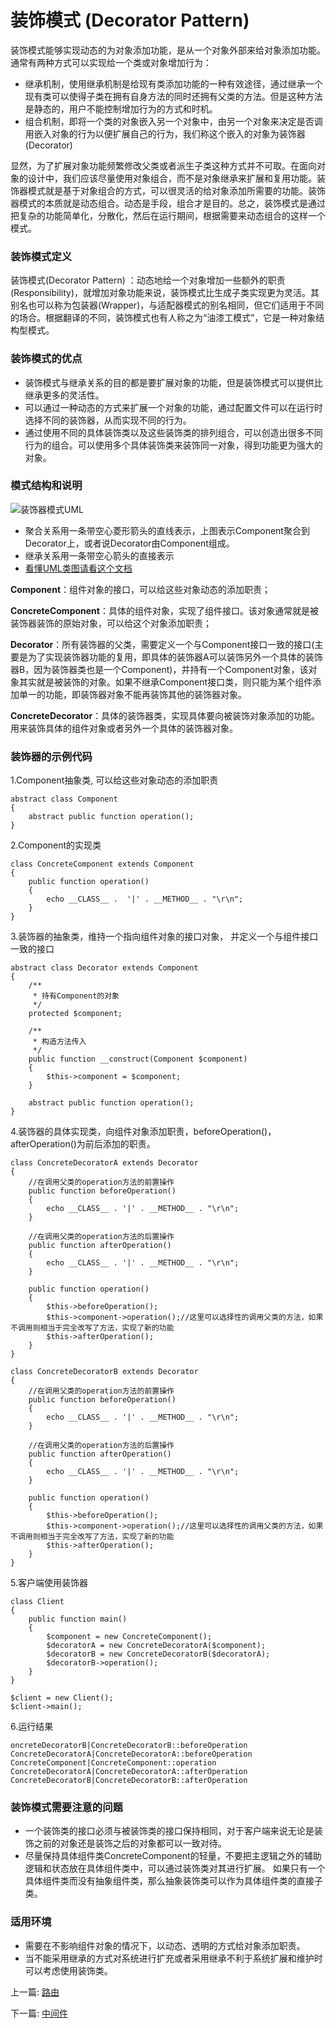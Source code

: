 # 装饰模式 (Decorator Pattern)

装饰模式能够实现动态的为对象添加功能，是从一个对象外部来给对象添加功能。通常有两种方式可以实现给一个类或对象增加行为：

- 继承机制，使用继承机制是给现有类添加功能的一种有效途径，通过继承一个现有类可以使得子类在拥有自身方法的同时还拥有父类的方法。但是这种方法是静态的，用户不能控制增加行为的方式和时机。
- 组合机制，即将一个类的对象嵌入另一个对象中，由另一个对象来决定是否调用嵌入对象的行为以便扩展自己的行为，我们称这个嵌入的对象为装饰器(Decorator)

显然，为了扩展对象功能频繁修改父类或者派生子类这种方式并不可取。在面向对象的设计中，我们应该尽量使用对象组合，而不是对象继承来扩展和复用功能。装饰器模式就是基于对象组合的方式，可以很灵活的给对象添加所需要的功能。装饰器模式的本质就是动态组合。动态是手段，组合才是目的。总之，装饰模式是通过把复杂的功能简单化，分散化，然后在运行期间，根据需要来动态组合的这样一个模式。



### 装饰模式定义

装饰模式(Decorator Pattern) ：动态地给一个对象增加一些额外的职责(Responsibility)，就增加对象功能来说，装饰模式比生成子类实现更为灵活。其别名也可以称为包装器(Wrapper)，与适配器模式的别名相同，但它们适用于不同的场合。根据翻译的不同，装饰模式也有人称之为“油漆工模式”，它是一种对象结构型模式。

### 装饰模式的优点

- 装饰模式与继承关系的目的都是要扩展对象的功能，但是装饰模式可以提供比继承更多的灵活性。
- 可以通过一种动态的方式来扩展一个对象的功能，通过配置文件可以在运行时选择不同的装饰器，从而实现不同的行为。
- 通过使用不同的具体装饰类以及这些装饰类的排列组合，可以创造出很多不同行为的组合。可以使用多个具体装饰类来装饰同一对象，得到功能更为强大的对象。

### 模式结构和说明

![装饰器模式UML](https://user-gold-cdn.xitu.io/2018/6/3/163c449dbb766f7d)

- 聚合关系用一条带空心菱形箭头的直线表示，上图表示Component聚合到Decorator上，或者说Decorator由Component组成。
- 继承关系用一条带空心箭头的直接表示
- [看懂UML类图请看这个文档](http://design-patterns.readthedocs.io/zh_CN/latest/read_uml.html)

**Component**：组件对象的接口，可以给这些对象动态的添加职责；

**ConcreteComponent**：具体的组件对象，实现了组件接口。该对象通常就是被装饰器装饰的原始对象，可以给这个对象添加职责；

**Decorator**：所有装饰器的父类，需要定义一个与Component接口一致的接口(主要是为了实现装饰器功能的复用，即具体的装饰器A可以装饰另外一个具体的装饰器B，因为装饰器类也是一个Component)，并持有一个Component对象，该对象其实就是被装饰的对象。如果不继承Component接口类，则只能为某个组件添加单一的功能，即装饰器对象不能再装饰其他的装饰器对象。

**ConcreteDecorator**：具体的装饰器类，实现具体要向被装饰对象添加的功能。用来装饰具体的组件对象或者另外一个具体的装饰器对象。



### 装饰器的示例代码

1.Component抽象类, 可以给这些对象动态的添加职责

```
abstract class Component
{
	abstract public function operation();
}
```

2.Component的实现类

```
class ConcreteComponent extends Component
{
	public function operation()
	{
		echo __CLASS__ .  '|' . __METHOD__ . "\r\n";
	}
}
```

3.装饰器的抽象类，维持一个指向组件对象的接口对象， 并定义一个与组件接口一致的接口

```
abstract class Decorator extends Component
{
	/**
	 * 持有Component的对象
	 */
	protected $component;

	/**
	 * 构造方法传入
	 */
	public function __construct(Component $component)
	{
		$this->component = $component;
	}

	abstract public function operation();
}
```

4.装饰器的具体实现类，向组件对象添加职责，beforeOperation()，afterOperation()为前后添加的职责。

```
class ConcreteDecoratorA extends Decorator
{
	//在调用父类的operation方法的前置操作
	public function beforeOperation()
	{
		echo __CLASS__ . '|' . __METHOD__ . "\r\n";
	}

	//在调用父类的operation方法的后置操作
	public function afterOperation()
	{
		echo __CLASS__ . '|' . __METHOD__ . "\r\n";
	}

	public function operation()
	{
		$this->beforeOperation();
		$this->component->operation();//这里可以选择性的调用父类的方法，如果不调用则相当于完全改写了方法，实现了新的功能
		$this->afterOperation();
	}
}

class ConcreteDecoratorB extends Decorator
{
	//在调用父类的operation方法的前置操作
	public function beforeOperation()
	{
		echo __CLASS__ . '|' . __METHOD__ . "\r\n";
	}

	//在调用父类的operation方法的后置操作
	public function afterOperation()
	{
		echo __CLASS__ . '|' . __METHOD__ . "\r\n";
	}

	public function operation()
	{
		$this->beforeOperation();
		$this->component->operation();//这里可以选择性的调用父类的方法，如果不调用则相当于完全改写了方法，实现了新的功能
		$this->afterOperation();
	}
}
```

5.客户端使用装饰器

```
class Client
{
	public function main()
	{
		$component = new ConcreteComponent();
		$decoratorA = new ConcreteDecoratorA($component);
		$decoratorB = new ConcreteDecoratorB($decoratorA);
		$decoratorB->operation();
	}
}

$client = new Client();
$client->main();
```

6.运行结果

```
oncreteDecoratorB|ConcreteDecoratorB::beforeOperation
ConcreteDecoratorA|ConcreteDecoratorA::beforeOperation
ConcreteComponent|ConcreteComponent::operation
ConcreteDecoratorA|ConcreteDecoratorA::afterOperation
ConcreteDecoratorB|ConcreteDecoratorB::afterOperation
```



### 装饰模式需要注意的问题

- 一个装饰类的接口必须与被装饰类的接口保持相同，对于客户端来说无论是装饰之前的对象还是装饰之后的对象都可以一致对待。
- 尽量保持具体组件类ConcreteComponent的轻量，不要把主逻辑之外的辅助逻辑和状态放在具体组件类中，可以通过装饰类对其进行扩展。 如果只有一个具体组件类而没有抽象组件类，那么抽象装饰类可以作为具体组件类的直接子类。



### 适用环境

- 需要在不影响组件对象的情况下，以动态、透明的方式给对象添加职责。
- 当不能采用继承的方式对系统进行扩充或者采用继承不利于系统扩展和维护时可以考虑使用装饰类。

上一篇: [路由](https://github.com/kevinyan815/Learning_Laravel_Kernel/blob/master/articles/Route.md)

下一篇: [中间件](https://github.com/kevinyan815/Learning_Laravel_Kernel/blob/master/articles/Middleware.md)
